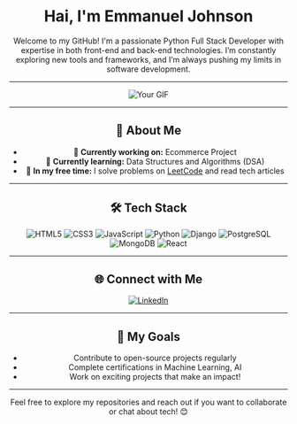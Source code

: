 <h1 align="center">Hai, I'm Emmanuel Johnson</h1>

<p align="center">
  Welcome to my GitHub! I'm a passionate Python Full Stack Developer with expertise in both front-end and back-end technologies. I’m constantly exploring new tools and frameworks, and I’m always pushing my limits in software development.
</p>

---

<p align="center">
  <img src="https://i.imgur.com/Ifry5ba.gif" alt="Your GIF" />
</p>

---

<h2 align="center">🚀 About Me</h2>

<ul align="center">
  <li>🔭 <strong>Currently working on:</strong> Ecommerce Project</li>
  <li>🌱 <strong>Currently learning:</strong> Data Structures and Algorithms (DSA)</li>
  <li>📖 <strong>In my free time:</strong> I solve problems on 
    <a href="https://leetcode.com/u/emmanuel011/" target="_blank">LeetCode</a> 
    and read tech articles
  </li>
</ul>


---

<h2 align="center">🛠️ Tech Stack</h2>

<p align="center">
  <img src="https://img.shields.io/badge/HTML5-E34F26?style=for-the-badge&logo=html5&logoColor=white" alt="HTML5">
  <img src="https://img.shields.io/badge/CSS3-1572B6?style=for-the-badge&logo=css3&logoColor=white" alt="CSS3">
  <img src="https://img.shields.io/badge/JavaScript-F7DF1E?style=for-the-badge&logo=javascript&logoColor=black" alt="JavaScript">
  <img src="https://img.shields.io/badge/Python-3776AB?style=for-the-badge&logo=python&logoColor=white" alt="Python">
  <img src="https://img.shields.io/badge/Django-092E20?style=for-the-badge&logo=django&logoColor=white" alt="Django">
  <img src="https://img.shields.io/badge/PostgreSQL-4169E1?style=for-the-badge&logo=postgresql&logoColor=white" alt="PostgreSQL">
  <img src="https://img.shields.io/badge/MongoDB-47A248?style=for-the-badge&logo=mongodb&logoColor=white" alt="MongoDB">
  <img src="https://img.shields.io/badge/React-61DAFB?style=for-the-badge&logo=react&logoColor=black" alt="React">
</p>

---

<h2 align="center">🌐 Connect with Me</h2>

<p align="center">
  <a href="https://www.linkedin.com/in/emmanuel-johnson-a36b6b2b3/">
    <img src="https://img.shields.io/badge/LinkedIn-0A66C2?style=for-the-badge&logo=linkedin&logoColor=white" alt="LinkedIn">
  </a>
</p>

---

<h2 align="center">🎯 My Goals</h2>

<ul align="center">
  <li>Contribute to open-source projects regularly</li>
  <li>Complete certifications in Machine Learning, AI</li>
  <li>Work on exciting projects that make an impact!</li>
</ul>

---

<p align="center">Feel free to explore my repositories and reach out if you want to collaborate or chat about tech! 😊</p>

